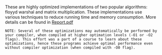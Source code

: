 These are highly optimized implementations of two popular algorithms: floyyd warshal and matrix multiplication. These implementations use various techniques to reduce running time and memory consumption. More details can be found in [Report.pdf](https://github.com/amul-agrawal/Optimizing-Algorithms/assignment-1/Report.pdf)

```
NOTE: Several of these optimizations may automatically be performed by your compiler, when compiled at higher optimation levels (-O1 or -O2 flags). This effort was a part of a course to learn about these optimizations, hence these programs achieve optimal performance even without compiler optimization (when compiled with -O0 flag).
```